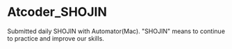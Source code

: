 # Atcoder_SHOJIN

Submitted daily SHOJIN with Automator(Mac).
"SHOJIN" means to continue to practice and improve our skills.
